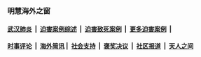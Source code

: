 
### 明慧海外之窗

####  [武汉肺炎](indexes/365.md?t=06182000) &nbsp;|&nbsp;  [迫害案例综述](indexes/328.md?t=06182000) &nbsp;|&nbsp; [迫害致死案例](indexes/277.md?t=06182000)  &nbsp;|&nbsp; [更多迫害案例](indexes/81.md?t=06182000)  &nbsp;|&nbsp; 
####  [时事评论](indexes/19.md?t=06182000) &nbsp;|&nbsp; [海外简讯](indexes/245.md?t=06182000)&nbsp;|&nbsp;  [社会支持](indexes/140.md?t=06182000) &nbsp;|&nbsp; [褒奖决议](indexes/282.md?t=06182000) &nbsp;|&nbsp; [社区报道](indexes/91.md?t=06182000)  &nbsp;|&nbsp; [天人之间](indexes/78.md?t=06182000) 

